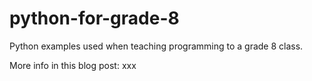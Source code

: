 # python-for-grade-8
Python examples used when teaching programming to a grade 8 class.

More info in this blog post: xxx
